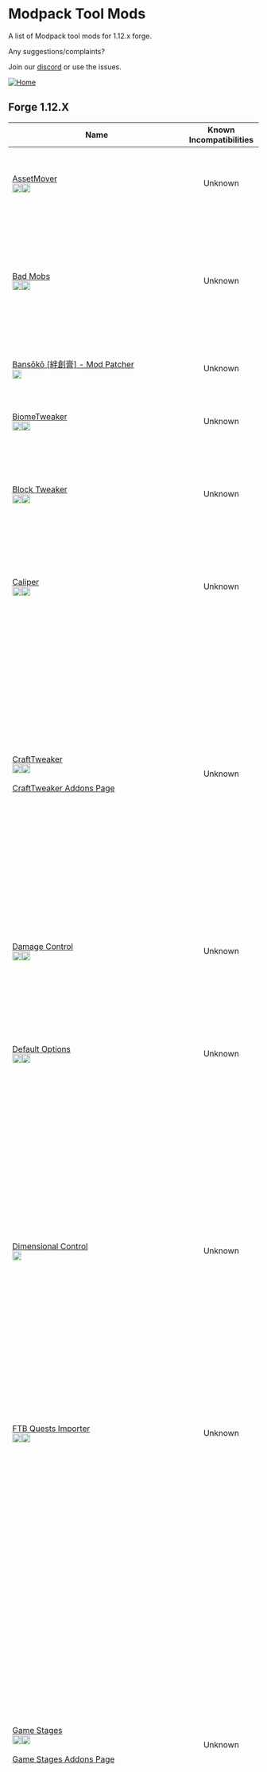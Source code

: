 # Modpack Tool Mods

A list of Modpack tool mods for 1.12.x forge.

Any suggestions/complaints?

Join our [discord](https://discord.gg/8nzHYhVUQS) or use the issues.

[![Home](https://i.imgur.com/zGuelkW.png)](/README.md)

## Forge 1.12.X

| Name | Known Incompatibilities | Description | Author | Client/Server | Wiki | [Label](/README.md#labels) | License |
| --- | :---: | :---: | :---: | :---: | :---: | :---: | :---: |
| [AssetMover](https://www.curseforge.com/minecraft/mc-mods/assetmover)<br>[<img src=/images/curseforge.png height=18>](https://www.curseforge.com/minecraft/mc-mods/assetmover)[<img src=/images/github.ico height=18>](https://github.com/CleanroomMC/AssetMover) | Unknown | Downloading Minecraft assets, CurseForge mods and jars from specified URLs. | CleanroomMC, Rongmario | Both | none | none | [LGPL-3.0](/license/Licenses.md#lgpl-30)
| [Bad Mobs](https://www.curseforge.com/minecraft/mc-mods/bad-mobs)<br>[<img src=/images/curseforge.png height=18>](https://www.curseforge.com/minecraft/mc-mods/bad-mobs)[<img src=/images/github.ico height=18>](https://github.com/Darkhax-Minecraft/BadMobs) | Unknown | his mod allows you to remove mobs from the natural mob spawning list. Simply open the config file and add the IDs for the mob you want to remove. | DarkhaxDev | Both | [Kinda](https://www.curseforge.com/minecraft/mc-mods/bad-mobs) | none | [LGPL-2.1](/license/Licenses.md#lgpl-21)
| [Bansōkō [絆創膏] - Mod Patcher](https://www.curseforge.com/minecraft/mc-mods/bansoko)<br>[<img src=/images/curseforge.png height=18>](https://www.curseforge.com/minecraft/mc-mods/bansoko) | Unknown | a simple coremod that streamlines patching of mods. | Rongmario | Both | [Kinda](https://www.curseforge.com/minecraft/mc-mods/bansoko) | none | [All Rights Reserved](/license/Licenses.md#all-rights-reserved)
| [BiomeTweaker](https://www.curseforge.com/minecraft/mc-mods/biometweaker)<br>[<img src=/images/curseforge.png height=18>](https://www.curseforge.com/minecraft/mc-mods/biometweaker)[<img src=/images/github.ico height=18>](https://github.com/superckl/BiomeTweaker) | Unknown | BiomeTweaker allows nearly every aspect of a biome to be changed. | superckl | Both | [Yes](https://github.com/superckl/BiomeTweaker/wiki) | none | [Custom](https://www.curseforge.com/project/228895/license)
| [Block Tweaker](https://www.curseforge.com/minecraft/mc-mods/block-tweaker)<br>[<img src=/images/curseforge.png height=18>](https://www.curseforge.com/minecraft/mc-mods/block-tweaker)[<img src=/images/github.ico height=18>](https://github.com/EwyBoy/BlockTweaker) | Unknown | Block Tweaker is a mod that allows you to tweak various properties for just about any block, modded or vanilla. | EwyBoy | Both | none | none | [MIT](/license/Licenses.md#mit)
| [Caliper](https://www.curseforge.com/minecraft/mc-mods/caliper)<br>[<img src=/images/curseforge.png height=18>](https://www.curseforge.com/minecraft/mc-mods/caliper)[<img src=/images/github.ico height=18>](https://github.com/Darkhax-Minecraft/Caliper) | Unknown | Caliper provides a collection of tools that can be used for profiling and testing mods and modpacks. | DarkhaxDev | Client | none | none | [LGPL-2.1](/license/Licenses.md#lgpl-21)
| [CraftTweaker](https://www.curseforge.com/minecraft/mc-mods/crafttweaker)<br>[<img src=/images/curseforge.png height=18>](https://www.curseforge.com/minecraft/mc-mods/crafttweaker)[<img src=/images/github.ico height=18>](https://github.com/CraftTweaker/CraftTweaker)<br><br>[CraftTweaker Addons Page](/modpacktools/addons/crafttweaker.md) | Unknown | Allows modpacks and servers to customize the game. With CraftTweaker you can change recipes, script events, add new commands and even change item properties! When used with other mods the possibilities become endless. Ranging from custom machine recipes to entirely new blocks and items! | Jaredlll08 | Both | [Yes](https://docs.blamejared.com/1.12) | none | [MIT](/license/Licenses.md#mit)
| [Damage Control](https://www.curseforge.com/minecraft/mc-mods/damage-control)<br>[<img src=/images/curseforge.png height=18>](https://www.curseforge.com/minecraft/mc-mods/damage-control)[<img src=/images/github.ico height=18>](https://www.curseforge.com/minecraft/mc-mods/damage-control) | Unknown | This mod allows you to modify the way the vanilla game handles health and damage. | DarkhaxDev | Both | [Kinda](https://www.curseforge.com/minecraft/mc-mods/damage-control) | none | [LGPL-2.1](/license/Licenses.md#lgpl-21)
| [Default Options](https://www.curseforge.com/minecraft/mc-mods/default-options)<br>[<img src=/images/curseforge.png height=18>](https://www.curseforge.com/minecraft/mc-mods/default-options)[<img src=/images/github.ico height=18>](https://github.com/ModdingForBlockheads/DefaultOptions) | Unknown | A way for modpacks to ship a default (key) configuration without having to include an options.txt file. Also allows local options from any mod .cfg file. | BlayTheNinth | Client | [Yes](https://blay09.net/mods/defaultoptions/) | none | [All Rights Reserved](/license/Licenses.md#all-rights-reserved)
| [Dimensional Control](https://www.curseforge.com/minecraft/mc-mods/dimensional-control)<br>[<img src=/images/curseforge.png height=18>](https://www.curseforge.com/minecraft/mc-mods/dimensional-control) | Unknown | Tired of your worlds all being the same? The same boring dimensions over and over again? Dimensional Control is a tool created by the team at Blood N Bones Gaming in an attempt to give modpack makers more control over the overworld as well as the ability to create their own customized dimensions. | bloodnbonesgaming, superckl, Blargerist | Both | [Yes](https://bitbucket.org/bloodnbonesgaming/dimensionalcontrol/wiki/Home) | none | [All Rights Reserved](/license/Licenses.md#all-rights-reserved)
| [FTB Quests Importer](https://www.curseforge.com/minecraft/mc-mods/ftb-quests-importer)<br>[<img src=/images/curseforge.png height=18>](https://www.curseforge.com/minecraft/mc-mods/ftb-quests-importer)[<img src=/images/github.ico height=18>](https://github.com/MaxNeedsSnacks/FTBQImporter) | Unknown | Just use one simple command to convert Better Questing quest, loot and even player data into the FTB Quests format | MaxNeedsSnacks | Client | [Kinda](https://www.curseforge.com/minecraft/mc-mods/ftb-quests-importer) | none | [MIT](/license/Licenses.md#mit)
| [Game Stages](https://www.curseforge.com/minecraft/mc-mods/game-stages)<br>[<img src=/images/curseforge.png height=18>](https://www.curseforge.com/minecraft/mc-mods/game-stages)[<img src=/images/github.ico height=18>](https://github.com/Darkhax-Minecraft/Game-Stages)<br><br>[Game Stages Addons Page](/modpacktools/addons/gamestages.md)  | Unknown | This mod provides a framework for creating progression systems in modpacks. These progression systems are based on stages which are player specific flags used to track their progress. Using other mods and addons you can configure the game to react differently to a player depending on the stages they have unlocked. While the term stage may imply a linear progression they can be used for virtually all types of progression systems. Some common examples of this include using stages for RPG classes and skills, Pack modes (expert, hardcore, easy), and branching quests. | DarkhaxDev | Both | [Yes](https://github.com/Darkhax-Minecraft/Game-Stages/wiki) | none | [LGPL-2.1](/license/Licenses.md#lgpl-21)
| [GroovyScript](https://www.curseforge.com/minecraft/mc-mods/groovyscript)<br>[<img src=/images/curseforge.png height=18>](https://www.curseforge.com/minecraft/mc-mods/groovyscript)[<img src=/images/github.ico height=18>](https://github.com/CleanroomMC/GroovyScript) | Unknown | A scripting / tweaking mod that allows you to alter various game mechanics without having to set up a mod. | CleanroomMC, Rongmario, brachy84 | Both | [Yes](https://groovyscript-docs.readthedocs.io/en/latest/) | none | [LGPL-3.0](/license/Licenses.md#lgpl-30)
| [Hardcore Map Reset](https://www.curseforge.com/minecraft/mc-mods/hardcore-map-reset)<br>[<img src=/images/curseforge.png height=18>](https://www.curseforge.com/minecraft/mc-mods/hardcore-map-reset)[<img src=/images/github.ico height=18>](https://github.com/modmuss50/HardCoreMapReset) | Unknown | Are you a modpack developer? Do you include a map in your modpack? Does this map sometimes need to be re installed by the user? | modmuss50 | Client | [Kinda](https://www.curseforge.com/minecraft/mc-mods/hardcore-map-reset) | none | [WTFPL-2.0](/license/Licenses.md#wtfpl-20)
| [Knob Control](https://www.curseforge.com/minecraft/mc-mods/knob-control)<br>[<img src=/images/curseforge.png height=18>](https://www.curseforge.com/minecraft/mc-mods/knob-control) | Unknown | Knob Control Lets you the Modpack maker decide what you want to change and how you want to change it. You are able to do many thing from Turn instant death on/off from not eating to Controlling mob spawn light levels. | Kashdeya, GenDeathrow | Both | [Kinda](https://www.curseforge.com/minecraft/mc-mods/knob-control) | none | [All Rights Reserved](/license/Licenses.md#all-rights-reserved)
| [It's the little things](https://www.curseforge.com/minecraft/mc-mods/its-the-little-things)<br>[<img src=/images/curseforge.png height=18>](https://www.curseforge.com/minecraft/mc-mods/its-the-little-things)[<img src=/images/github.ico height=18>](https://github.com/zlepper/itlt) | Unknown | It's the little things that make all the difference, the finishing touches to your modpack. | Zlepper, Paint_Ninja | Both | [Yes](https://github.com/zlepper/itlt/wiki) | none | [MIT](/license/Licenses.md#mit)
| [KubeJS](https://www.curseforge.com/minecraft/mc-mods/kubejs)<br>[<img src=/images/curseforge.png height=18>](https://www.curseforge.com/minecraft/mc-mods/kubejs)[<img src=/images/github.ico height=18>](https://github.com/KubeJS-Mods/KubeJS)<br><br>[KubeJS Addons Page](/modpacktools/addons/kubejs.md) | Unknown | This mod lets you create scripts in JavaScript language to manage your server, add new blocks and items, change recipes and tags, add custom handlers for quest mods, change worldgen and more! | LatvianModder | Both | [Yes](https://kubejs.com) | none | [LGPL-3.0](/license/Licenses.md#lgpl-30)
| [Loading Screens](https://www.curseforge.com/minecraft/mc-mods/loading-screens)<br>[<img src=/images/curseforge.png height=18>](https://www.curseforge.com/minecraft/mc-mods/loading-screens) | Unknown | Loading screens. They're boring. They're covered in dirt. This is how it has always been. Not anymore! Spruce up your loading screens with text and textures! It really brings a modpack together. | bloodnbonesgaming, Blargerist | Client | none | none | [All Rights Reserved](/license/Licenses.md#all-rights-reserved)
| [LoadingTips](https://www.curseforge.com/minecraft/mc-mods/loadingtips)<br>[<img src=/images/curseforge.png height=18>](https://www.curseforge.com/minecraft/mc-mods/loadingtips)[<img src=/images/github.ico height=18>](https://github.com/modmuss50/LoadingTips) | Unknown | Loading tips is a mod that allows you as a pack maker to add tips to loading screen. You can also load the tips from an online json file, this allows you to add extra tips without needing to update the pack. | modmuss50 | Client | none | none | [MIT](/license/Licenses.md#mit)
| [Main Menu Scale](https://www.curseforge.com/minecraft/mc-mods/main-menu-scale)<br>[<img src=/images/curseforge.png height=18>](https://www.curseforge.com/minecraft/mc-mods/main-menu-scale)[<img src=/images/github.ico height=18>](https://github.com/modmuss50/MainMenuScale) | Unknown | This mod forces the main menu to have a constant gui scale. The mod does not touch other guis, so you can still change the gui scale. This is useful when using mods such as custom main menu, as it allows the layout to appear the same on all screens. | modmuss50 | Client | none | none | [All Rights Reserved](/license/Licenses.md#all-rights-reserved)
| [MiscTweaks_](https://www.curseforge.com/minecraft/mc-mods/misctweaks_)<br>[<img src=/images/curseforge.png height=18>](https://www.curseforge.com/minecraft/mc-mods/misctweaks_)[<img src=/images/github.ico height=18>](https://github.com/coolsquid/MiscTweaks) | Unknown | MiscTweaks allows you to modify certain aspects of Vanilla. | CoolSquid | Both | none | none | [Unlicense](/license/Licenses.md#the-unlicense)
| [Mob Spawner Control](https://www.curseforge.com/minecraft/mc-mods/mob-spawner-control)<br>[<img src=/images/curseforge.png height=18>](https://www.curseforge.com/minecraft/mc-mods/mob-spawner-control)[<img src=/images/github.ico height=18>](https://github.com/Pyrofab/SpawnerControl) | Unknown | This mod provides ways to configure mob spawners, to discourage their use in mob farms or to incentivize players to seek and destroy them. | PyrofabTheModsmith | Both | [Kinda](https://www.curseforge.com/minecraft/mc-mods/mob-spawner-control) | none | [GPL-2.0](/license/Licenses.md#lgpl-20)
| [ModDirector](https://www.curseforge.com/minecraft/mc-mods/moddirector)<br>[<img src=/images/curseforge.png height=18>](https://www.curseforge.com/minecraft/mc-mods/moddirector)[<img src=/images/github.ico height=18>](https://github.com/Janrupf/mod-director) | Unknown | This mod automatically downloads and loads other mods before the game itself starts. | RealHansWasser, janrupf | Both | [Yes](https://github.com/Janrupf/mod-director/wiki/Configuration) | none | [MIT](/license/Licenses.md#mit)
| [MPUtils](https://www.curseforge.com/minecraft/mc-mods/mputils)<br>[<img src=/images/curseforge.png height=18>](https://www.curseforge.com/minecraft/mc-mods/mputils)[<img src=/images/github.ico height=18>](https://github.com/GenDeathrow/MPUtils) | Unknown | This mod brings useful tools to Mod Pack Developers. | GenDeathrow | Both | [Yes](https://www.curseforge.com/minecraft/mc-mods/mputils/pages/modpack-utilities) | none | [All Rights Reserved](/license/Licenses.md#all-rights-reserved)
| [MPUtils Basic Tools](https://www.curseforge.com/minecraft/mc-mods/mputils-basic-tools)<br>[<img src=/images/curseforge.png height=18>](https://www.curseforge.com/minecraft/mc-mods/mputils-basic-tools)[<img src=/images/github.ico height=18>](https://github.com/GenDeathrow/MPUtils) | Unknown | This mod will add new features to make your life easier, by informing players of changes with the in-game change log, and directing players to your correct issue tracker | GenDeathrow | Both | none | none | [All Rights Reserved](/license/Licenses.md#all-rights-reserved)
| [My Server Is Compatible](https://www.curseforge.com/minecraft/mc-mods/my-server-is-compatible)<br>[<img src=/images/curseforge.png height=18>](https://www.curseforge.com/minecraft/mc-mods/my-server-is-compatible)[<img src=/images/github.ico height=18>](https://github.com/Focamacho/MyServerIsCompatible) | Unknown | Sometimes when you make a server Forge shows an "Incompatible FML modded server" message even if you're still able to join the server. So I made this Client-Side mod, which completely disables these messages. | Focamacho | Client | none | none | [MIT](/license/Licenses.md#mit)
| [Mystical Creations](https://www.curseforge.com/minecraft/mc-mods/mystical-creations)<br>[<img src=/images/curseforge.png height=18>](https://www.curseforge.com/minecraft/mc-mods/mystical-creations)[<img src=/images/github.ico height=18>](https://github.com/Focamacho/MysticalCreations) | Unknown | Using it you can create Custom Seeds for your modpack. It generates for you the seed, crop, essence and mob chunks. It doesn't add any recipes, so you'll need to use CraftTweaker for that. | Focamacho | Both | Config File | none | [MIT](/license/Licenses.md#mit)
| [OldJavaWarning](https://www.curseforge.com/minecraft/mc-mods/oldjavawarning)<br>[<img src=/images/curseforge.png height=18>](https://www.curseforge.com/minecraft/mc-mods/oldjavawarning)[<img src=/images/github.ico height=18>](https://github.com/Darkhax-Minecraft/OldJavaWarning) | Unknown | This mod is intended to be used by Mod Packs. If a user tries to launch the game with an outdated version of Java they will be given a warning. | DarkhaxDev | Client | none | none | [LGPL-2.1](/license/Licenses.md#lgpl-21)
| [Ore Tweaker](https://www.curseforge.com/minecraft/mc-mods/ore-tweaker)<br>[<img src=/images/curseforge.png height=18>](https://www.curseforge.com/minecraft/mc-mods/ore-tweaker)[<img src=/images/github.ico height=18>](https://github.com/EwyBoy/OreTweaker) | Unknown | Ore Tweaker is a super lightweight utility mod that allows you to customize and tweak the underground generation in Minecraft. | EwyBoy | Both | [Yes](https://github.com/EwyBoy/OreTweaker/wiki) | none | [MIT](/license/Licenses.md#mit)
| [Prestige](https://www.curseforge.com/minecraft/mc-mods/prestige)<br>[<img src=/images/curseforge.png height=18>](https://www.curseforge.com/minecraft/mc-mods/prestige)[<img src=/images/github.ico height=18>](https://www.curseforge.com/minecraft/mc-mods/prestige) | Unknown | This mod adds several commands which can be integrated into the quests, advancements or ran by command blocks. These commands are used to award a player "Prestige Points". These points can then be used by the player to unlock rewards that you define. Players have the ability to access the prestige reward shop when they start a new world with enough points to buy something. Alternatively you can use a command to open the GUI at pre-determined progression points. | Jaredlll08, DarkhaxDev | Both | [Kinda](https://www.curseforge.com/minecraft/mc-mods/prestige) | none | [LGPL-2.1](/license/Licenses.md#lgpl-21)
| [Resource Reloader](https://www.curseforge.com/minecraft/mc-mods/resource-reloader)<br>[<img src=/images/curseforge.png height=18>](https://www.curseforge.com/minecraft/mc-mods/resource-reloader)[<img src=/images/github.ico height=18>](https://github.com/LatvianModder/Resource-Reloader) | Unknown | Hate waiting eons while F3+T reloads all resources when you need to test a single texture or language changes? Well then, this mod is for you! | LatvianModder | Both | [Kinda](https://www.curseforge.com/minecraft/mc-mods/resource-reloader) | none | [MIT](/license/Licenses.md#mit)
| [Seed Drop](https://www.curseforge.com/minecraft/mc-mods/seed-drop)<br>[<img src=/images/curseforge.png height=18>](https://www.curseforge.com/minecraft/mc-mods/seed-drop)[<img src=/images/github.ico height=18>](https://github.com/EwyBoy/SeedDrop) | Unknown | Seed Drop is a super lightweight utility mod that allows you to customize the drops from grass in vanilla Minecraft. | EwyBoy | Both | [Kinda](https://www.curseforge.com/minecraft/mc-mods/seed-drop) | none | [MIT](/license/Licenses.md#mit)
| [ServerLevelType](https://www.curseforge.com/minecraft/mc-mods/serverleveltype)<br>[<img src=/images/curseforge.png height=18>](https://www.curseforge.com/minecraft/mc-mods/serverleveltype)[<img src=/images/github.ico height=18>](https://github.com/modmuss50/ServerLevelType) | Unknown | On the server it force sets the level-type in the server properties file each time the game starts. This is good for mod pack creators who need a custom level type to be set on the server. | modmuss50 | Server | none | none | [MIT](/license/Licenses.md#mit)
| [Splash Logo Color Fix](https://www.curseforge.com/minecraft/mc-mods/splash-logo-color-fix)<br>[<img src=/images/curseforge.png height=18>](https://www.curseforge.com/minecraft/mc-mods/splash-logo-color-fix) | Unknown | This is a very simple mod that fixes the color of the mojang logo when a background is applied to forge's spash screen. | modmuss50 | Client | none | none | [All Rights Reserved](/license/Licenses.md#all-rights-reserved)
| [Tips](https://www.curseforge.com/minecraft/mc-mods/tips)<br>[<img src=/images/curseforge.png height=18>](https://www.curseforge.com/minecraft/mc-mods/tips)[<img src=/images/github.ico height=18>](https://github.com/Darkhax-Minecraft/Tips) | Unknown | This mod will display useful tips on certain game screens such as the world loading screen. The tip shown will be cycled out every five seconds. The pool of tips can be expanded by resource packs, other mods, and even modpacks. | DarkhaxDev | Client | [Yes](https://github.com/Darkhax-Minecraft/Tips/wiki) | none | [LGPL-2.1](/license/Licenses.md#lgpl-21)
| [Together Forever](https://www.curseforge.com/minecraft/mc-mods/together-forever)<br>[<img src=/images/curseforge.png height=18>](https://www.curseforge.com/minecraft/mc-mods/together-forever)[<img src=/images/github.ico height=18>](https://github.com/Buuz135/Together-Forever) | Unknown | Together Forever is a Team API that allows you to sync stuff like advancements or gamestages between the players of your team. By default Advancement Syncing and GameStages Syncing is enabled. | Buuz135 | Both | [Kinda](https://www.curseforge.com/minecraft/mc-mods/together-forever) | none | [MIT](/license/Licenses.md#mit)
| [Topography](https://www.curseforge.com/minecraft/mc-mods/topography)<br>[<img src=/images/curseforge.png height=18>](https://www.curseforge.com/minecraft/mc-mods/topography) | Unknown | Topography is a mod designed to allow modpack developers the ability to create custom defined dimensions for their modpacks using a scripting system. Custom terrain generators, skyboxes, spawn structures, world presets and more are available. | bloodnbonesgaming, superckl, Blargerist | Both | Config | none | [All Rights Reserved](/license/Licenses.md#all-rights-reserved)
| [Triumph](https://www.curseforge.com/minecraft/mc-mods/triumph)<br>[<img src=/images/curseforge.png height=18>](https://www.curseforge.com/minecraft/mc-mods/triumph) | Unknown | Tired of the same old advancements every time you play Minecraft? Triumph is a tool for modpack creators that allows you to create your own unique advancement trees in place of Vanilla's. | bloodnbonesgaming, superckl, Blargerist | Both | [Yes](https://bitbucket.org/bloodnbonesgaming/triumph/wiki/Home) | none | [All Rights Reserved](/license/Licenses.md#all-rights-reserved)
| [Villager Trade Tables](https://www.curseforge.com/minecraft/mc-mods/villager-trade-tables)<br>[<img src=/images/curseforge.png height=18>](https://www.curseforge.com/minecraft/mc-mods/villager-trade-tables)[<img src=/images/github.ico height=18>](https://github.com/crazysnailboy/VillagerTrades) | Unknown | This mod allows you to create new villager professions and careers, and add or remove trades, using JSON files. The mod comes with several new trades and a few new villagers to help get you started. | crazysnailboy | Both | [Yes](https://github.com/crazysnailboy/VillagerTrades/wiki) | none | [MIT](/license/Licenses.md#mit)
| [World Stripper](https://www.curseforge.com/minecraft/mc-mods/world-stripper)<br>[<img src=/images/curseforge.png height=18>](https://www.curseforge.com/minecraft/mc-mods/world-stripper)[<img src=/images/github.ico height=18>](https://github.com/EwyBoy/World-Stripper) | Unknown | World Stripper is a utility mod that allows you to strip away the terrain to view the underground world generation. | EwyBoy | Both | [Kinda](https://www.curseforge.com/minecraft/mc-mods/world-stripper) | none | [MIT](/license/Licenses.md#mit)
